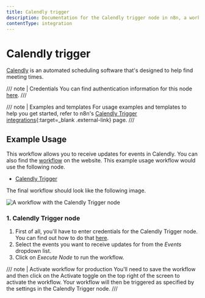 ```yaml
---
title: Calendly trigger
description: Documentation for the Calendly trigger node in n8n, a workflow automation platform. Includes details of operations and configuration, and links to examples and credentials information.
contentType: integration
---
```


# Calendly trigger

[Calendly](https://calendly.com/) is an automated scheduling software that's designed to help find meeting times.

/// note | Credentials
You can find authentication information for this node [here](/integrations/builtin/credentials/calendly/).
///

///  note  | Examples and templates
For usage examples and templates to help you get started, refer to n8n's [Calendly Trigger integrations](https://n8n.io/integrations/calendly-trigger/){:target=_blank .external-link} page.
///

## Example Usage

This workflow allows you to receive updates for events in Calendly. You can also find the [workflow](https://n8n.io/workflows/540) on the website. This example usage workflow would use the following node.

- [Calendly Trigger]()

The final workflow should look like the following image.

![A workflow with the Calendly Trigger node](/_images/integrations/builtin/trigger-nodes/calendlytrigger/workflow.png)


### 1. Calendly Trigger node

1. First of all, you'll have to enter credentials for the Calendly Trigger node. You can find out how to do that [here](/integrations/builtin/credentials/calendly/).
2. Select the events you want to receive updates for from the *Events* dropdown list.
3. Click on *Execute Node* to run the workflow.

/// note | Activate workflow for production
You'll need to save the workflow and then click on the Activate toggle on the top right of the screen to activate the workflow. Your workflow will then be triggered as specified by the settings in the Calendly Trigger node.
///

